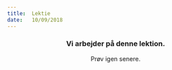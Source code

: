 ```yaml
---
title:  Lektie
date:   10/09/2018
---
```


### <center>Vi arbejder på denne lektion.</center>
<center>Prøv igen senere.</center>
